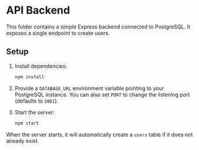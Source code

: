 # API Backend

This folder contains a simple Express backend connected to PostgreSQL. It exposes a single endpoint to create users.

## Setup

1. Install dependencies:
   ```bash
   npm install
   ```

2. Provide a `DATABASE_URL` environment variable pointing to your PostgreSQL instance. You can also set `PORT` to change the listening port (defaults to `3001`).

3. Start the server:
   ```bash
   npm start
   ```

When the server starts, it will automatically create a `users` table if it does not already exist.
